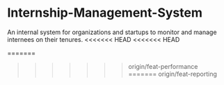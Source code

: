 # Internship-Management-System
An internal system for organizations and startups to monitor and manage internees on their tenures.
<<<<<<< HEAD
<<<<<<< HEAD
 
=======
>>>>>>> origin/feat-performance
=======
>>>>>>> origin/feat-reporting
